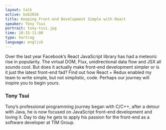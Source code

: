 ```yaml
---
layout: talk
active: bob2016
title: Keeping Front-end Development Simple with React
speaker: Tony Tsui
portrait: tony-tsui.jpg
time: 10:15-11:00
type: Vortrag
language: english
---
```


Over the last year Facebook’s React JavaScript library has had a meteoric
rise in popularity. The virtual DOM, Flux, unidirectional data flow and JSX
all sounds cool. But does it actually make front-end development simpler or
is it just the latest front-end fad? Find out how React + Redux enabled my
team to write simple, but not simplistic, code. Perhaps our journey will
inspire you to begin yours.

### Tony Tsui

Tony’s professional programming journey began with C/C++, after a detour
with Java, he is now focused on JavaScript front-end development and loving
it. Day to day he gets to apply his passion for the front-end as a software
developer at TIM Group.
	 
